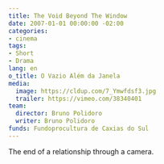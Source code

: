 ```yaml
---
title: The Void Beyond The Window
date: 2007-01-01 00:00:00 -02:00
categories:
- cinema
tags:
- Short
- Drama
lang: en
o_title: O Vazio Além da Janela
media:
  image: https://cldup.com/7_Ymwfdsf3.jpg
  trailer: https://vimeo.com/38340401
team:
  director: Bruno Polidoro
  writer: Bruno Polidoro
funds: Fundoprocultura de Caxias do Sul
---
```


The end of a relationship through a camera.
